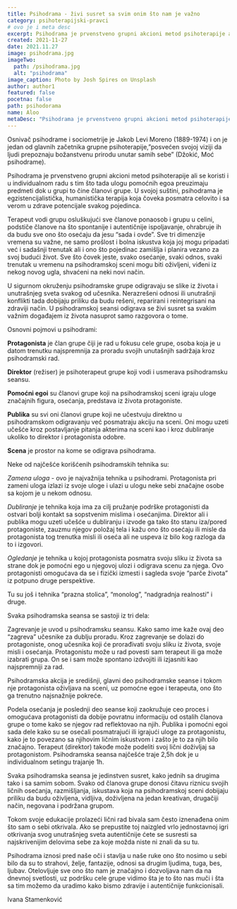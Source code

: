 ```yaml
---
title: Psihodrama - živi susret sa svim onim što nam je važno
category: psihoterapijski-pravci
# ovo je i meta desc
excerpt: Psihodrama je prvenstveno grupni akcioni metod psihoterapije ali se koristi i u individualnom radu 
created: 2021-11-27
date: 2021.11.27
image: psihodrama.jpg
imageTwo:
  path: /psihodrama.jpg
  alt: "psihodrama"
image_caption: Photo by Josh Spires on Unsplash
author: author1
featured: false
pocetna: false
path: psihodorama
name: Aloo
metaDesc: "Psihodrama je prvenstveno grupni akcioni metod psihoterapije ali se koristi i u individualnom radu"
---
```



Osnivač psihodrame i sociometrije je Jakob Levi Moreno (1889-1974) i on je jedan od glavnih začetnika grupne psihoterapije,”posvećen svojoj viziji da ljudi prepoznaju božanstvenu prirodu unutar samih sebe” (Džokić, Moć psihodrame). 

Psihodrama je prvenstveno grupni akcioni metod psihoterapije ali se koristi i u individualnom radu s tim što tada ulogu pomoćnih egoa preuzimaju predmeti dok u grupi to čine članovi grupe. U svojoj suštini, psihodrama je egzistencijalistička, humanistička terapija koja čoveka posmatra celovito i sa verom u zdrave potencijale svakog pojedinca. 

Terapeut vodi grupu osluškujući sve članove ponaosob i grupu u celini, podstiče članove na što spontanije i autentičnije ispoljavanje, ohrabruje ih da budu sve ono što osećaju da jesu “sada i ovde”. Sve tri dimenzije vremena su važne, ne samo prošlost i bolna iskustva koja joj mogu pripadati već i sadašnji trenutak ali i ono što pojedinac zamišlja i planira vezano za svoj budući život. Sve što čovek jeste, svako osećanje, svaki odnos, svaki trenutak u vremenu na psihodramskoj sceni mogu biti oživljeni, viđeni iz nekog novog ugla, shvaćeni na neki novi način. 

U sigurnom okruženju psihodramske grupe odigravaju se slike iz života i unutrašnjeg sveta svakog od učesnika. Nerazrešeni odnosi ili unutrašnji konflikti tada dobijaju priliku da budu rešeni, reparirani i reintegrisani na zdraviji način. U psihodramskoj seansi odigrava se živi susret sa svakim važnim događajem iz života nasuprot samo razgovora o tome.

Osnovni pojmovi u psihodrami:

**Protagonista** je član grupe čiji je rad u fokusu cele grupe, osoba koja je u datom trenutku najspremnija za proradu svojih unutašnjih sadržaja kroz psihodramski rad.

**Direktor** (režiser) je psihoterapeut grupe koji vodi i usmerava psihodramsku seansu.

**Pomoćni egoi** su članovi grupe koji na psihodramskoj sceni igraju uloge značajnih figura, osećanja, predstava iz života protagoniste.

**Publika** su svi oni članovi grupe koji ne učestvuju direktno u psihodramskom odigravanju već posmatraju akciju na sceni. Oni mogu uzeti učešće kroz postavljanje pitanja akterima na sceni kao i kroz dubliranje ukoliko to direktor i protagonista odobre.

**Scena** je prostor na kome se odigrava psihodrama.

Neke od najčešće korišćenih psihodramskih tehnika su:

*Zamena uloga* - ovo je najvažnija tehnika u psihodrami. Protagonista pri zameni uloga izlazi iz svoje uloge i ulazi u ulogu neke sebi značajne osobe sa kojom je u nekom odnosu.

*Dubliranje* je tehnika koja ima za cilj pružanje podrške protagonisti da ostvari bolji kontakt sa sopstvenim mislima i osećanjima. Direktor ali i publika mogu uzeti učešće u dubliranju i izvode ga tako što stanu iza/pored protagoniste, zauzmu njegov položaj tela i kažu ono što osećaju ili misle da protagonista tog trenutka misli ili oseća ali ne uspeva iz bilo kog razloga da to i izgovori. 

*Ogledanje* je tehnika u kojoj protagonista posmatra svoju sliku iz života sa strane dok je pomoćni ego u njegovoj ulozi i odigrava scenu za njega. Ovo protagonisti omogućava da se i fizički izmesti i sagleda svoje “parče života” iz potpuno druge perspektive.

Tu su još i tehnika “prazna stolica”, “monolog”, “nadgradnja realnosti” i druge.

Svaka psihodramska seansa se sastoji iz tri dela:

Zagrevanje je uvod u psihodramsku seansu. Kako samo ime kaže ovaj deo “zagreva” učesnike za dublju proradu. Kroz zagrevanje se dolazi do protagoniste, onog učesnika koji će prorađivati svoju sliku iz života, svoje misli i osećanja. Protagonistu može u rad povesti sam terapeut ili ga može izabrati grupa. On se i sam može spontano izdvojiti ili izjasniti kao najspremniji za rad.

Psihodramska akcija je središnji, glavni deo psihodramske seanse i tokom nje protagonista oživljava na sceni, uz pomoćne egoe i terapeuta, ono što ga trenutno najsnažnije pokreće. 

Podela osećanja je poslednji deo seanse koji zaokružuje ceo proces i omogućava protagonisti da dobije povratnu informaciju od ostalih članova grupe o tome kako se njegov rad reflektovao na njih. Publika i pomoćni egoi sada dele kako su se osećali posmatrajući ili igrajući uloge za protagonistu, kako je to povezano sa njihovim ličnim iskustvom i zašto je to za njih bilo značajno. Terapeut (direktor) takođe može podeliti svoj lični doživljaj sa protagonistom. Psihodramska seansa najčešće traje 2,5h dok je u individualnom setingu trajanje 1h.

Svaka psihodramska seansa je jedinstven susret, kako jednih sa drugima tako i sa samim sobom. Svako od članova grupe donosi čitavu riznicu svojih ličnih osećanja, razmišljanja, iskustava koja na psihodramskoj sceni dobijaju priliku da budu oživljena, vidljiva, doživljena na jedan kreativan, drugačiji način, negovana i podržana grupom. 

Tokom svoje edukacije prolazeći lični rad bivala sam često iznenađena onim što sam o sebi otkrivala. Ako se prepustite toj naizgled vrlo jednostavnoj igri otkrivanja svog unutrašnjeg sveta autentičnije ćete se susresti sa najskrivenijim delovima sebe za koje možda niste ni znali da su tu. 

Psihodrama iznosi pred naše oči i stavlja u naše ruke ono što nosimo u sebi bilo da su to strahovi, želje, fantazije, odnosi sa drugim ljudima, tuga, bes, ljubav. Otelovljuje sve ono što nam je značajno i dozvoljava nam da na dnevnoj svetlosti, uz podršku cele grupe vidimo šta je to što nas muči i šta sa tim možemo da uradimo kako bismo zdravije i autentičnije funkcionisali.


Ivana Stamenković
